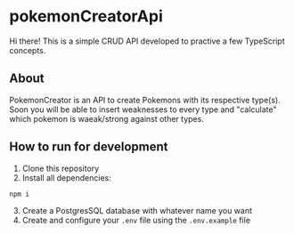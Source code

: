 # pokemonCreatorApi

Hi there! This is a simple CRUD API developed to practive a few TypeScript concepts.

## About 

PokemonCreator is an API to create Pokemons with its respective type(s). Soon you will be able to insert weaknesses to every type 
and "calculate" which pokemon is waeak/strong against other types.

## How to run for development

1. Clone this repository
2. Install all dependencies:
```bash
npm i
```
3. Create a PostgresSQL database with whatever name you want
4. Create and configure your `.env` file using the `.env.example` file
